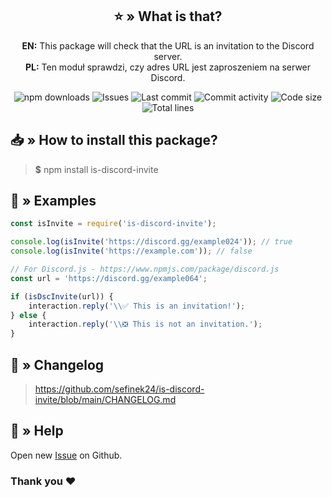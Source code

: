 <div align="center">
    <h2>⭐ » What is that?</h2>
    <p>
        <b>EN:</b> This package will check that the URL is an invitation to the Discord server.<br>
        <b>PL:</b> Ten moduł sprawdzi, czy adres URL jest zaproszeniem na serwer Discord.
    </p>
    <img src="https://img.shields.io/npm/dt/is-discord-invite.svg?maxAge=3600" alt="npm downloads">
    <img src="https://img.shields.io/github/issues/sefinek24/is-discord-invite" alt="Issues">
    <img src="https://img.shields.io/github/last-commit/sefinek24/is-discord-invite" alt="Last commit">
    <img src="https://img.shields.io/github/commit-activity/w/sefinek24/is-discord-invite" alt="Commit activity">
    <img src="https://img.shields.io/github/languages/code-size/sefinek24/is-discord-invite" alt="Code size">
    <img src="https://img.shields.io/tokei/lines/github/sefinek24/is-discord-invite" alt="Total lines">
</div>

## 📥 » How to install this package?
> **$** npm install is-discord-invite

## 📝 » Examples
```js
const isInvite = require('is-discord-invite');

console.log(isInvite('https://discord.gg/example024')); // true
console.log(isInvite('https://example.com')); // false
```

```js
// For Discord.js - https://www.npmjs.com/package/discord.js
const url = 'https://discord.gg/example064';

if (isDscInvite(url)) {
    interaction.reply('\\✅ This is an invitation!');
} else {
    interaction.reply('\\❎ This is not an invitation.');
}
```

## 📝 » Changelog
> <a href="https://github.com/sefinek24/is-discord-invite/blob/main/CHANGELOG.md" target="_blank">https://github.com/sefinek24/is-discord-invite/blob/main/CHANGELOG.md</a>

## 🤝 » Help
Open new <a href="https://github.com/sefinek24/is-discord-invite/issues/new" target="_blank">Issue</a> on Github.

### Thank you ❤️